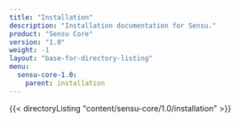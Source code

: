 ```yaml
---
title: "Installation"
description: "Installation documentation for Sensu."
product: "Sensu Core"
version: "1.0"
weight: -1
layout: "base-for-directory-listing"
menu:
  sensu-core-1.0:
    parent: installation
---
```


{{< directoryListing "content/sensu-core/1.0/installation" >}}
